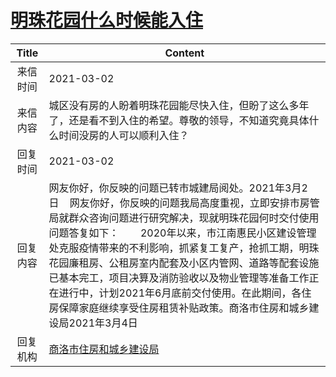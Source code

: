 # <a href="http://www.shangluo.gov.cn/zmhd/ldxxxx.jsp?urltype=leadermail.LeaderMailContentUrl&wbtreeid=1112&leadermailid=6978">明珠花园什么时候能入住</a>
| Title |                                                                                                                                  Content                                                                                                                                   |
|:-----:|----------------------------------------------------------------------------------------------------------------------------------------------------------------------------------------------------------------------------------------------------------------------------|
| 来信时间  | 2021-03-02                                                                                                                                                                                                                                                                 |
| 来信内容  | 城区没有房的人盼着明珠花园能尽快入住，但盼了这么多年了，还是看不到入住的希望。尊敬的领导，不知道究竟具体什么时间没房的人可以顺利入住？                                                                                                                                                                                                        |
| 回复时间  | 2021-03-02                                                                                                                                                                                                                                                                 |
| 回复内容  | 网友你好，你反映的问题已转市城建局阅处。2021年3月2日    网友你好，你反映的问题我局高度重视，立即安排市房管局就群众咨询问题进行研究解决，现就明珠花园何时交付使用问题答复如下：        2020年以来，市江南惠民小区建设管理处克服疫情带来的不利影响，抓紧复工复产，抢抓工期，明珠花园廉租房、公租房室内配套及小区内管网、道路等配套设施已基本完工，项目决算及消防验收以及物业管理等准备工作正在进行中，计划2021年6月底前交付使用。在此期间，各住房保障家庭继续享受住房租赁补贴政策。商洛市住房和城乡建设局2021年3月4日 |
| 回复机构  | <a href="../../categories/agencies/商洛市住房和城乡建设局.md">商洛市住房和城乡建设局</a>                                                                                                                                                                                                         |